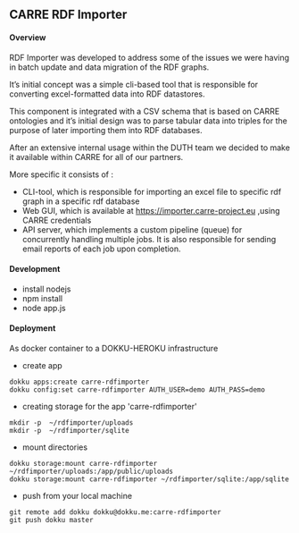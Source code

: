 ## CARRE RDF Importer

#### Overview
RDF Importer was developed to address some of the issues we were having in batch update and data migration of the RDF graphs. 

It’s initial concept was a simple cli-based tool that is responsible for converting excel-formatted data into RDF datastores. 

This component is integrated with a CSV schema that is based on CARRE ontologies and it’s initial design was to parse tabular data into triples for the purpose of later importing them into RDF databases. 

After an extensive internal usage within the DUTH team we decided to make it available within CARRE for all of our partners. 

More specific it consists of :
- CLI-tool, which is responsible for importing an excel file to specific rdf graph in a specific rdf database
- Web GUI, which is available at https://importer.carre-project.eu ,using CARRE credentials
- API server, which implements a custom pipeline (queue) for concurrently handling multiple jobs. It is also responsible for sending email reports of each job upon completion.


#### Development 
- install nodejs 
- npm install
- node app.js


#### Deployment 
As docker container to a DOKKU-HEROKU infrastructure

- create app

```
dokku apps:create carre-rdfimporter
dokku config:set carre-rdfimporter AUTH_USER=demo AUTH_PASS=demo
```
- creating storage for the app 'carre-rdfimporter'

```
mkdir -p  ~/rdfimporter/uploads
mkdir -p  ~/rdfimporter/sqlite
```
- mount directories

```
dokku storage:mount carre-rdfimporter ~/rdfimporter/uploads:/app/public/uploads
dokku storage:mount carre-rdfimporter ~/rdfimporter/sqlite:/app/sqlite
```
- push from your local machine
```
git remote add dokku dokku@dokku.me:carre-rdfimporter
git push dokku master
```